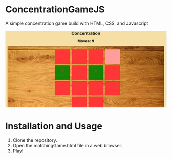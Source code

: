 ﻿# ConcentrationGameJS
 A simple concentration game build with HTML, CSS, and Javascript
 
 ![](images/Screenshot.PNG) 
 
 # Installation and Usage
 1. Clone the repository.
 2. Open the matchingGame.html file in a web browser.
 3. Play!
